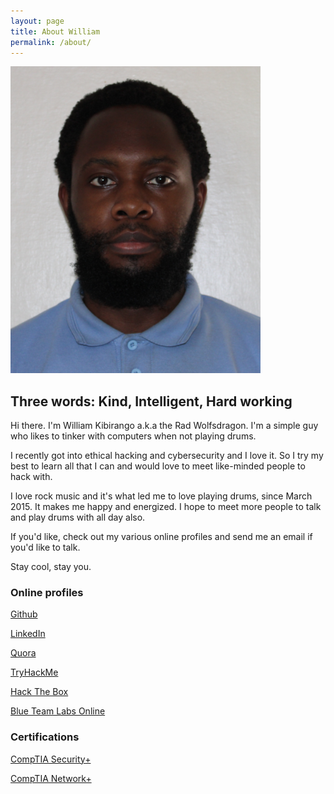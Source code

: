 ```yaml
---
layout: page
title: About William
permalink: /about/
---
```


![William Kibirango / Rad Wolfsdragon](/assets/rad.png)

## Three words: Kind, Intelligent, Hard working

Hi there. I'm William Kibirango a.k.a the Rad Wolfsdragon. I'm a simple guy who likes to tinker with computers when not playing drums.

I recently got into ethical hacking and cybersecurity and I love it. So I try my best to learn all that I can and would love to meet like-minded people to hack with.

I love rock music and it's what led me to love playing drums, since March 2015. It makes me happy and energized. I hope to meet more people to talk and play drums with all day also.

If you'd like, check out my various online profiles and send me an email if you'd like to talk.

Stay cool, stay you.

### Online profiles

[Github](https://github.com/radman13666)

[LinkedIn](https://www.linkedin.com/in/william-kibirango-776a9b101/)

[Quora](https://www.quora.com/profile/William-Kibirango/)

[TryHackMe](https://tryhackme.com/p/radwolfsdragon)

[Hack The Box](https://www.hackthebox.eu/profile/405471)

[Blue Team Labs Online](https://blueteamlabs.online/public/user/550702e39463856ec50526)

### Certifications

[CompTIA Security+](https://www.credly.com/badges/4e4448ca-63de-4fc2-b00d-7382067ebbb4/public_url)

[CompTIA Network+](https://www.credly.com/badges/074497ba-2d17-44dc-8eb8-18022d07a63b/public_url)
